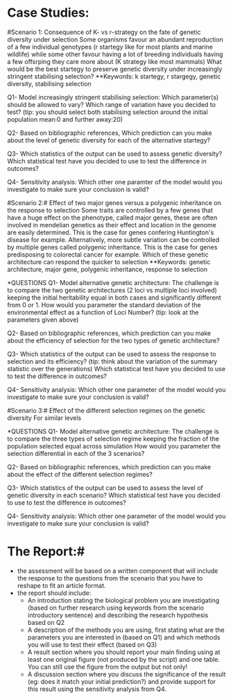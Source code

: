 #                                                Case Studies:

#Scenario 1: Consequence of K- vs r-strategy on the fate of genetic diversity under selection
 Some organisms favour an abundant reproduction of a few individual genotypes (r startegy like for most plants and marine wildlife) while some other favour having a lot of breeding individuals having a few offsrping they care more about (K strategy like most mammals)
 What would be the best startegy to preserve genetic diversity under increasingly stringent stabilising selection?
**Keywords: k startegy, r stargegy, genetic diversity, stabilising selection

Q1- Model increasingly stringent stabilising selection:
	Which parameter(s) should be allowed to vary?
	Which range of variation have you decided to test? (tip: you should select both stabilising selection around the initial population mean:0 and further away:20)

Q2- Based on bibliographic references, Which prediction can you make about the level of genetic diversity for each of the alternative startegy?

Q3- Which statistics of the output can be used to assess genetic diversity?
	Which statistical test have you decided to use to test the difference in outcomes?

Q4- Sensitivity analysis:
  Which other one paramter of the model would you investigate to make sure your conclusion is valid?

#Scenario 2:# Effect of two major genes versus a polygenic inheritance on the response to selection
Some traits are controlled by a few genes that have a huge effect on the phenotype, called major genes, these are often involved in mendelian genetics as their effect and location in the genome are easily determined. This is the case for genes confering Huntington's disease for example. Alternatively, more subtle variation can be controlled by multiple genes called polygenic inheritance. This is the case for genes predisposing to colorectal cancer for example.
Which of these genetic architecture can respond the quicker to selection
**Keywords: genetic architecture, major gene, polygenic inheritance, response to selection

*QUESTIONS
Q1- Model alternative genetic architecture:
	The challenge is to compare the two genetic architectures (2 loci vs multiple loci involved) keeping the initial heritability equal in both cases and significantly different from 0 or 1.
	How would you parameter the standard deviation of the environmental effect as a function of Loci Number? (tip: look at the parameters given above)

Q2- Based on bibliographic references, which prediction can you make about the efficiency of selection for the two types of genetic architecture?

Q3- Which statistics of the output can be used to assess the response to selection and its efficiency? (tip: think about the variation of the summary statistic over the generations)
	Which statistical test have you decided to use to test the difference in outcomes?

Q4- Sensitivity analysis:
	Which other one parameter of the model would you investigate to make sure your conclusion is valid?

#Scenario 3:# Effect of the different selection regimes on the genetic diversity
For similar levels

*QUESTIONS
Q1- Model alternative genetic architecture:
	The challenge is to compare the three types of selection regime keeping the fraction of the population selected equal across simulation
	How would you parameter the selection differential in each of the 3 scenarios?

Q2- Based on bibliographic references, which prediction can you make about the effect of the different selection regimes?

Q3- Which statistics of the output can be used to assess the level of genetic diversity in each scenario?
	Which statistical test have you decided to use to test the difference in outcomes?

Q4- Sensitivity analysis:
	Which other one parameter of the model would you investigate to make sure your conclusion is valid?


# The Report:#
* the assessment will be based on a written component that will include the response to the questions from the scenario that you have to reshape to fit an article format.
* the report should include:
 	- An introduction stating the biological problem you are investigating (based on further research using keywords from the scenario introductory sentence) and describing the research hypothesis based on Q2
 	- A description of the methods you are using, first stating what are the parameters you are interested in (based on Q1) and which methods you will use to test their effect (based on Q3)
	- A result section where you should report your main finding using at least one original figure (not produced by the script) and one table. You can still use the figure from the output but not only!
	- A discussion section where you discuss the significance of the result (eg: does it match your initial prediction?) and provide support for this result using the sensitivity analysis from Q4.
 
